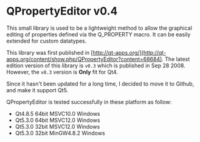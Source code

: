 QPropertyEditor v0.4
===============

This small library is used to be a lightweight method to allow the graphical editing of properties defined via the Q_PROPERTY macro. It can be easily extended for custom datatypes. 

This library was first published in [http://qt-apps.org/](http://qt-apps.org/content/show.php/QPropertyEditor?content=68684). The latest edition version of this library is `v0.3` which is published in Sep 28 2008. However, the `v0.3` version is **Only** fit for Qt4.

Since it hasn't been updated for a long time, I decided to move it to Github, and make it support Qt5. 

QPropertyEditor is tested successfully in these platform as follow:

- Qt4.8.5 64bit MSVC10.0 Windows
- Qt5.3.0 64bit MSVC12.0 Windows
- Qt5.3.0 32bit MSVC12.0 Windows
- Qt5.3.0 32bit MinGW4.8.2 Windows
